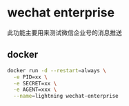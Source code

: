 # wechat enterprise

此功能主要用来测试微信企业号的消息推送 

## docker


```bash
docker run -d --restart=always \
  -e PID=xx \
  -e SECRET=xx \
  -e AGENT=xxx \
  --name=lightning wechat-enterprise 
```